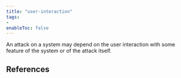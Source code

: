 ```yaml
---
title: "user-interaction"
tags:
- 
enableToc: false
---
```


An attack on a system may depend on the user interaction with some feature of the system or of the attack itself.

## References
